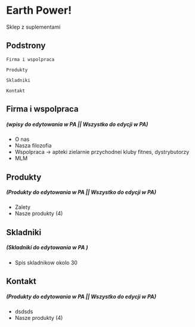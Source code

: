 # Earth Power!

Sklep z suplementami

## Podstrony

```
Firma i wspolpraca 
```
```
Produkty
```

```
Skladniki
```

```
Kontakt
```

## Firma i wspolpraca 
##### (wpisy do edytowania w PA || Wszystko do edycji w PA)

* O nas
* Nasza filozofia
* Wspolpraca -> apteki zielarnie przychodnei kluby fitnes, dystrybutorzy
* MLM

## Produkty
##### (Produkty do edytowania w PA || Wszystko do edycji w PA)
* Zalety
* Nasze produkty (4)

## Skladniki
##### (Skladniki do edytowania w PA )
* Spis skladnikow okolo 30 

## Kontakt
##### (Produkty do edytowania w PA || Wszystko do edycji w PA)
* dsdsds
* Nasze produkty (4)

